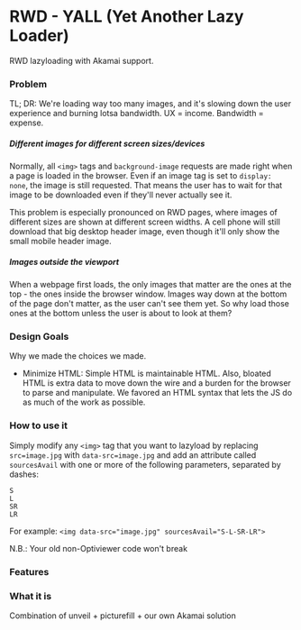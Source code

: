 RWD - YALL (Yet Another Lazy Loader)
==========

RWD lazyloading with Akamai support.


### Problem ###

TL; DR: We're loading way too many images, and it's slowing down the user experience and burning lotsa bandwidth. UX = income. Bandwidth = expense.

##### Different images for different screen sizes/devices

Normally, all `<img>` tags and `background-image` requests are made right when a page is loaded in the browser. Even if an image tag is set to `display: none`, the image is still requested. That means the user has to wait for that image to be downloaded even if they'll never actually see it.

This problem is especially pronounced on RWD pages, where images of different sizes are shown at different screen widths. A cell phone will still download that big desktop header image, even though it'll only show the small mobile header image.

##### Images outside the viewport

When a webpage first loads, the only images that matter are the ones at the top - the ones inside the browser window. Images way down at the bottom of the page don't matter, as the user can't see them yet. So why load those ones at the bottom unless the user is about to look at them?



### Design Goals ###

Why we made the choices we made.

* Minimize HTML: Simple HTML is maintainable HTML. Also, bloated HTML is extra data to move down the wire and a burden for the browser to parse and manipulate. We favored an HTML syntax that lets the JS do as much of the work as possible.


### How to use it ###

Simply modify any `<img>` tag that you want to lazyload by replacing `src=image.jpg` with `data-src=image.jpg` and add an attribute called `sourcesAvail` with one or more of the following parameters, separated by dashes:

	S
	L
	SR
	LR

For example: `<img data-src="image.jpg" sourcesAvail="S-L-SR-LR">`

N.B.: Your old non-Optiviewer code won't break



### Features ###







### What it is ###

Combination of unveil + picturefill + our own Akamai solution